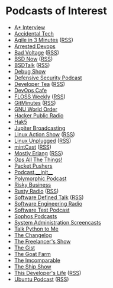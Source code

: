 # Podcasts of Interest

* [A* Interview](https://www.youtube.com/channel/UCUam0uJ8-I8W1DPgogzQX1Q/videos)
* [Accidental Tech](http://atp.fm/)
* [Agile in 3 Minutes](http://agilein3minutes.com/) ([RSS](http://agilein3minut.es/archive/index.rss))
* [Arrested Devops](http://www.arresteddevops.com/)
* [Bad Voltage](http://www.badvoltage.org/) ([RSS](http://www.badvoltage.org/feed/ogg/))
* [BSD Now](http://www.bsdnow.tv/) ([RSS](http://feeds.feedburner.com/BsdNowOgg))
* [BSDTalk](http://bsdtalk.blogspot.com/) ([RSS](http://www2.madphilosopher.ca/bsdtalk_ogg.xml))
* [Debug Show](http://feeds.feedburner.com/debugshow)
* [Defensive Security Podcast](https://www.defensivesecurity.org/)
* [Developer Tea](https://www.developertea.com/) ([RSS](http://feeds.feedburner.com/developertea))
* [DevOps Cafe](http://devopscafe.org/)
* [FLOSS Weekly](https://twit.tv/shows/floss-weekly/) ([RSS](http://feeds.twit.tv/floss.xml))
* [GitMinutes](http://www.gitminutes.com/) ([RSS](http://feeds.gitminutes.com/gitminutes-podcast))
* [GNU World Order](http://gnuworldorder.info/)
* [Hacker Public Radio](http://hackerpublicradio.org/)
* [Hak5](http://hak5.org/)
* [Jupiter Broadcasting](http://www.jupiterbroadcasting.com/)
* [Linux Action Show](http://www.jupiterbroadcasting.com/show/linuxactionshow/) ([RSS](http://feeds2.feedburner.com/TheLinuxActionShowOGG))
* [Linux Unplugged](http://www.jupiterbroadcasting.com/show/linuxun/) ([RSS](http://feeds.feedburner.com/linuxunogg))
* [mintCast](http://mintcast.org/) ([RSS](http://mintcast.org/category/ogg/feed))
* [Mostly Erlang](http://mostlyerlang.com/) ([RSS](http://feeds.feedburner.com/MostlyErlangPodcast))
* [Ops All The Things!](https://www.opsallthethings.com/)
* [Packet Pushers](http://packetpushers.net/)
* [Podcast.\_\_init\_\_](http://podcastinit.com/)
* [Polymorphic Podcast](http://polymorphicpodcast.com/)
* [Risky Business](http://risky.biz/)
* [Rusty Radio](http://rustyrad.io/) ([RSS](http://rustyrad.io/feed/podcast))
* [Software Defined Talk](http://cote.io/?tag=SDT) ([RSS](http://feeds.feedburner.com/SoftwareDefinedTalk))
* [Software Engineering Radio](http://www.se-radio.net/)
* [Software Test Podcast](http://blog.softwaretestpodcast.com/)
* [Sophos Podcasts](http://www.sophos.com/en-us/company/podcasts.aspx)
* [System Administration Screencasts](https://sysadmincasts.com/)
* [Talk Python to Me](http://www.talkpythontome.com/)
* [The Changelog](https://thechangelog.com/podcast/)
* [The Freelancer's Show](http://www.freelancersshow.com/)
* [The Gist](http://www.slate.com/articles/podcasts/gist.html)
* [The Goat Farm](http://goatcan.do/)
* [The Imcomparable](https://www.theincomparable.com/theincomparable/)
* [The Ship Show](http://theshipshow.com/)
* [This Developer's Life](http://thisdeveloperslife.com/) ([RSS](http://feeds.feedburner.com/thisdeveloperslife))
* [Ubuntu Podcast](http://ubuntupodcast.org/) ([RSS](http://feed.ubuntupodcast.org/ogg))
